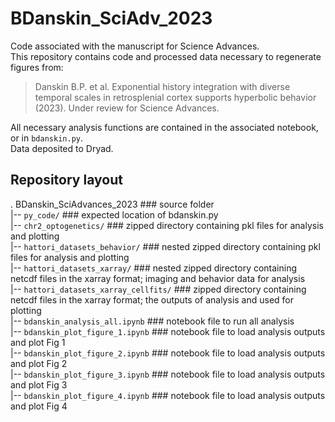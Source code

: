# BDanskin_SciAdv_2023
Code associated with the manuscript for Science Advances.  
This repository contains code and processed data necessary to regenerate figures from:  
> Danskin B.P. et al. Exponential history integration with diverse temporal scales in retrosplenial cortex supports hyperbolic behavior (2023). Under review for Science Advances.  
  
All necessary analysis functions are contained in the associated notebook, or in `bdanskin.py`.  
Data deposited to Dryad.
  
## Repository layout  
. BDanskin_SciAdvances_2023 ### source folder  
|-- `py_code/` ### expected location of bdanskin.py  
|-- `chr2_optogenetics/` ### zipped directory containing pkl files for analysis and plotting  
|-- `hattori_datasets_behavior/` ### nested zipped directory containing pkl files for analysis and plotting  
|-- `hattori_datasets_xarray/` ### nested zipped directory containing netcdf files in the xarray format; imaging and behavior data for analysis  
|-- `hattori_datasets_xarray_cellfits/` ### zipped directory containing netcdf files in the xarray format; the outputs of analysis and used for plotting  
|-- `bdanskin_analysis_all.ipynb` ### notebook file to run all analysis  
|-- `bdanskin_plot_figure_1.ipynb` ### notebook file to load analysis outputs and plot Fig 1  
|-- `bdanskin_plot_figure_2.ipynb` ### notebook file to load analysis outputs and plot Fig 2  
|-- `bdanskin_plot_figure_3.ipynb` ### notebook file to load analysis outputs and plot Fig 3  
|-- `bdanskin_plot_figure_4.ipynb` ### notebook file to load analysis outputs and plot Fig 4  
